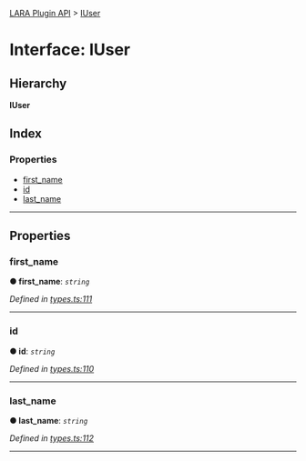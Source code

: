 [LARA Plugin API](../README.md) > [IUser](../interfaces/iuser.md)

# Interface: IUser

## Hierarchy

**IUser**

## Index

### Properties

* [first_name](iuser.md#first_name)
* [id](iuser.md#id)
* [last_name](iuser.md#last_name)

---

## Properties

<a id="first_name"></a>

###  first_name

**● first_name**: *`string`*

*Defined in [types.ts:111](https://github.com/concord-consortium/lara/blob/943fab34/lara-typescript/src/plugin-api/types.ts#L111)*

___
<a id="id"></a>

###  id

**● id**: *`string`*

*Defined in [types.ts:110](https://github.com/concord-consortium/lara/blob/943fab34/lara-typescript/src/plugin-api/types.ts#L110)*

___
<a id="last_name"></a>

###  last_name

**● last_name**: *`string`*

*Defined in [types.ts:112](https://github.com/concord-consortium/lara/blob/943fab34/lara-typescript/src/plugin-api/types.ts#L112)*

___

